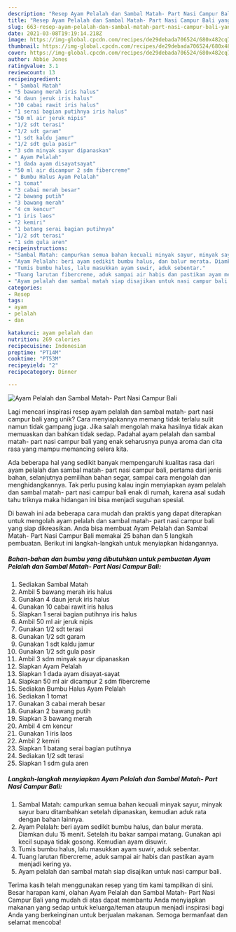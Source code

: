```yaml
---
description: "Resep Ayam Pelalah dan Sambal Matah- Part Nasi Campur Bali yang Lezat Sekali"
title: "Resep Ayam Pelalah dan Sambal Matah- Part Nasi Campur Bali yang Lezat Sekali"
slug: 663-resep-ayam-pelalah-dan-sambal-matah-part-nasi-campur-bali-yang-lezat-sekali
date: 2021-03-08T19:19:14.218Z
image: https://img-global.cpcdn.com/recipes/de29debada706524/680x482cq70/ayam-pelalah-dan-sambal-matah-part-nasi-campur-bali-foto-resep-utama.jpg
thumbnail: https://img-global.cpcdn.com/recipes/de29debada706524/680x482cq70/ayam-pelalah-dan-sambal-matah-part-nasi-campur-bali-foto-resep-utama.jpg
cover: https://img-global.cpcdn.com/recipes/de29debada706524/680x482cq70/ayam-pelalah-dan-sambal-matah-part-nasi-campur-bali-foto-resep-utama.jpg
author: Abbie Jones
ratingvalue: 3.1
reviewcount: 13
recipeingredient:
- " Sambal Matah"
- "5 bawang merah iris halus"
- "4 daun jeruk iris halus"
- "10 cabai rawit iris halus"
- "1 serai bagian putihnya iris halus"
- "50 ml air jeruk nipis"
- "1/2 sdt terasi"
- "1/2 sdt garam"
- "1 sdt kaldu jamur"
- "1/2 sdt gula pasir"
- "3 sdm minyak sayur dipanaskan"
- " Ayam Pelalah"
- "1 dada ayam disayatsayat"
- "50 ml air dicampur 2 sdm fibercreme"
- " Bumbu Halus Ayam Pelalah"
- "1 tomat"
- "3 cabai merah besar"
- "2 bawang putih"
- "3 bawang merah"
- "4 cm kencur"
- "1 iris laos"
- "2 kemiri"
- "1 batang serai bagian putihnya"
- "1/2 sdt terasi"
- "1 sdm gula aren"
recipeinstructions:
- "Sambal Matah: campurkan semua bahan kecuali minyak sayur, minyak sayur baru ditambahkan setelah dipanaskan, kemudian aduk rata dengan bahan lainnya."
- "Ayam Pelalah: beri ayam sedikit bumbu halus, dan balur merata. Diamkan dulu 15 menit. Setelah itu bakar sampai matang. Gunakan api kecil supaya tidak gosong. Kemudian ayam disuwir."
- "Tumis bumbu halus, lalu masukkan ayam suwir, aduk sebentar."
- "Tuang larutan fibercreme, aduk sampai air habis dan pastikan ayam menjadi kering ya."
- "Ayam pelalah dan sambal matah siap disajikan untuk nasi campur bali."
categories:
- Resep
tags:
- ayam
- pelalah
- dan

katakunci: ayam pelalah dan 
nutrition: 269 calories
recipecuisine: Indonesian
preptime: "PT14M"
cooktime: "PT53M"
recipeyield: "2"
recipecategory: Dinner

---
```



![Ayam Pelalah dan Sambal Matah- Part Nasi Campur Bali](https://img-global.cpcdn.com/recipes/de29debada706524/680x482cq70/ayam-pelalah-dan-sambal-matah-part-nasi-campur-bali-foto-resep-utama.jpg)

Lagi mencari inspirasi resep ayam pelalah dan sambal matah- part nasi campur bali yang unik? Cara menyiapkannya memang tidak terlalu sulit namun tidak gampang juga. Jika salah mengolah maka hasilnya tidak akan memuaskan dan bahkan tidak sedap. Padahal ayam pelalah dan sambal matah- part nasi campur bali yang enak seharusnya punya aroma dan cita rasa yang mampu memancing selera kita.

Ada beberapa hal yang sedikit banyak mempengaruhi kualitas rasa dari ayam pelalah dan sambal matah- part nasi campur bali, pertama dari jenis bahan, selanjutnya pemilihan bahan segar, sampai cara mengolah dan menghidangkannya. Tak perlu pusing kalau ingin menyiapkan ayam pelalah dan sambal matah- part nasi campur bali enak di rumah, karena asal sudah tahu triknya maka hidangan ini bisa menjadi suguhan spesial.




Di bawah ini ada beberapa cara mudah dan praktis yang dapat diterapkan untuk mengolah ayam pelalah dan sambal matah- part nasi campur bali yang siap dikreasikan. Anda bisa membuat Ayam Pelalah dan Sambal Matah- Part Nasi Campur Bali memakai 25 bahan dan 5 langkah pembuatan. Berikut ini langkah-langkah untuk menyiapkan hidangannya.

<!--inarticleads1-->

##### Bahan-bahan dan bumbu yang dibutuhkan untuk pembuatan Ayam Pelalah dan Sambal Matah- Part Nasi Campur Bali:

1. Sediakan  Sambal Matah
1. Ambil 5 bawang merah iris halus
1. Gunakan 4 daun jeruk iris halus
1. Gunakan 10 cabai rawit iris halus
1. Siapkan 1 serai bagian putihnya iris halus
1. Ambil 50 ml air jeruk nipis
1. Gunakan 1/2 sdt terasi
1. Gunakan 1/2 sdt garam
1. Gunakan 1 sdt kaldu jamur
1. Gunakan 1/2 sdt gula pasir
1. Ambil 3 sdm minyak sayur dipanaskan
1. Siapkan  Ayam Pelalah
1. Siapkan 1 dada ayam disayat-sayat
1. Siapkan 50 ml air dicampur 2 sdm fibercreme
1. Sediakan  Bumbu Halus Ayam Pelalah
1. Sediakan 1 tomat
1. Gunakan 3 cabai merah besar
1. Gunakan 2 bawang putih
1. Siapkan 3 bawang merah
1. Ambil 4 cm kencur
1. Gunakan 1 iris laos
1. Ambil 2 kemiri
1. Siapkan 1 batang serai bagian putihnya
1. Sediakan 1/2 sdt terasi
1. Siapkan 1 sdm gula aren




<!--inarticleads2-->

##### Langkah-langkah menyiapkan Ayam Pelalah dan Sambal Matah- Part Nasi Campur Bali:

1. Sambal Matah: campurkan semua bahan kecuali minyak sayur, minyak sayur baru ditambahkan setelah dipanaskan, kemudian aduk rata dengan bahan lainnya.
1. Ayam Pelalah: beri ayam sedikit bumbu halus, dan balur merata. Diamkan dulu 15 menit. Setelah itu bakar sampai matang. Gunakan api kecil supaya tidak gosong. Kemudian ayam disuwir.
1. Tumis bumbu halus, lalu masukkan ayam suwir, aduk sebentar.
1. Tuang larutan fibercreme, aduk sampai air habis dan pastikan ayam menjadi kering ya.
1. Ayam pelalah dan sambal matah siap disajikan untuk nasi campur bali.




Terima kasih telah menggunakan resep yang tim kami tampilkan di sini. Besar harapan kami, olahan Ayam Pelalah dan Sambal Matah- Part Nasi Campur Bali yang mudah di atas dapat membantu Anda menyiapkan makanan yang sedap untuk keluarga/teman ataupun menjadi inspirasi bagi Anda yang berkeinginan untuk berjualan makanan. Semoga bermanfaat dan selamat mencoba!

